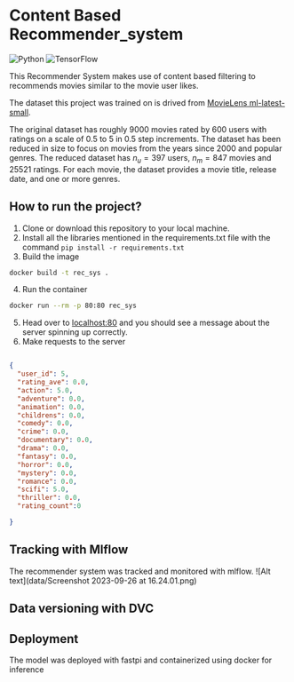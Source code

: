 # Content Based Recommender_system
![Python](https://img.shields.io/badge/Python-3.8-blueviolet)
![TensorFlow](https://img.shields.io/badge/TensorFlow-2.5-brightgreen)



This Recommender System makes use of content based filtering to recommends movies similar to the movie user likes.

The dataset this project was trained on is drived from [MovieLens ml-latest-small](https://grouplens.org/datasets/movielens/latest/).

The original dataset has roughly 9000 movies rated by 600 users with ratings on a scale of 0.5 to 5 in 0.5 step increments. The dataset has been reduced in size to focus on movies from the years since 2000 and popular genres. The reduced dataset has $n_u = 397$ users, $n_m= 847$ movies and 25521 ratings. For each movie, the dataset provides a movie title, release date, and one or more genres.

## How to run the project?

1. Clone or download this repository to your local machine.
2. Install all the libraries mentioned in the requirements.txt file with the command `pip install -r requirements.txt`
3. Build the image 
```bash
docker build -t rec_sys .
```
4. Run the container
```bash
docker run --rm -p 80:80 rec_sys
```
5. Head over to [localhost:80](http://localhost:80) and you should see a message about the server spinning up correctly.
6. Make requests to the server

```json

{
  "user_id": 5,
  "rating_ave": 0.0,
  "action": 5.0,
  "adventure": 0.0,
  "animation": 0.0,
  "childrens": 0.0,
  "comedy": 0.0,
  "crime": 0.0,
  "documentary": 0.0,
  "drama": 0.0,
  "fantasy": 0.0,
  "horror": 0.0,
  "mystery": 0.0,
  "romance": 0.0,
  "scifi": 5.0,
  "thriller": 0.0,
  "rating_count":0

}
```

## Tracking with Mlflow
The recommender system was tracked and monitored with mlflow.
![Alt text](data/Screenshot 2023-09-26 at 16.24.01.png)

## Data versioning with DVC

## Deployment
The model was deployed with fastpi and containerized using docker for inference 
